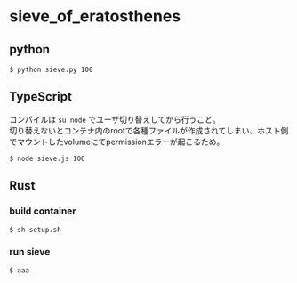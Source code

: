 # sieve_of_eratosthenes
## python
```
$ python sieve.py 100
```
## TypeScript
コンパイルは `su node` でユーザ切り替えしてから行うこと。<br>
切り替えないとコンテナ内のrootで各種ファイルが作成されてしまい、ホスト側でマウントしたvolumeにてpermissionエラーが起こるため。
```
$ node sieve.js 100
```
## Rust
### build container
```
$ sh setup.sh
```
### run sieve
```
$ aaa
```
